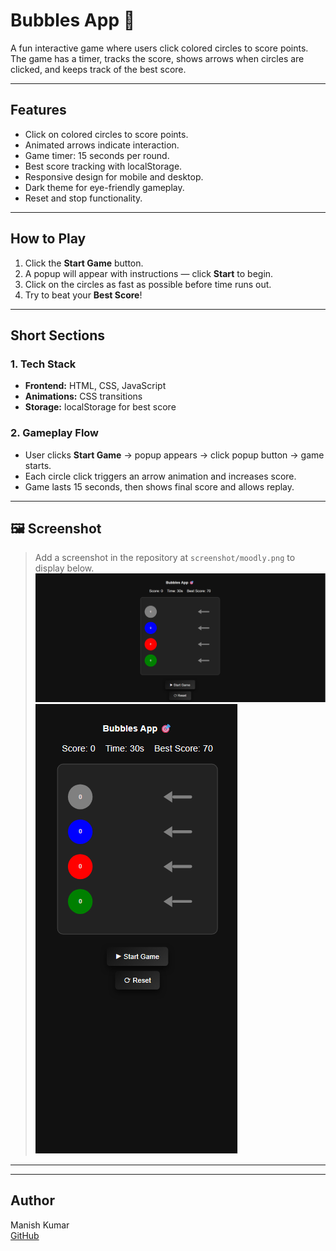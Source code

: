 # Bubbles App 🎯

A fun interactive game where users click colored circles to score points. The game has a timer, tracks the score, shows arrows when circles are clicked, and keeps track of the best score.

---

## Features

- Click on colored circles to score points.
- Animated arrows indicate interaction.
- Game timer: 15 seconds per round.
- Best score tracking with localStorage.
- Responsive design for mobile and desktop.
- Dark theme for eye-friendly gameplay.
- Reset and stop functionality.

---

## How to Play

1. Click the **Start Game** button.
2. A popup will appear with instructions — click **Start** to begin.
3. Click on the circles as fast as possible before time runs out.
4. Try to beat your **Best Score**!

---

## Short Sections

### 1. Tech Stack

- **Frontend:** HTML, CSS, JavaScript  
- **Animations:** CSS transitions  
- **Storage:** localStorage for best score  

### 2. Gameplay Flow

- User clicks **Start Game** → popup appears → click popup button → game starts.  
- Each circle click triggers an arrow animation and increases score.  
- Game lasts 15 seconds, then shows final score and allows replay.

---

## 🖼️ Screenshot

> Add a screenshot in the repository at `screenshot/moodly.png` to display below.
![ Bubbles App  Preview](screenshot/screenshot_1.png)
![ Bubbles App  Preview](screenshot/screenshot_2.png)
  ---

---

## Author

Manish Kumar  
[GitHub](https://github.com/Manishkumar82077)
